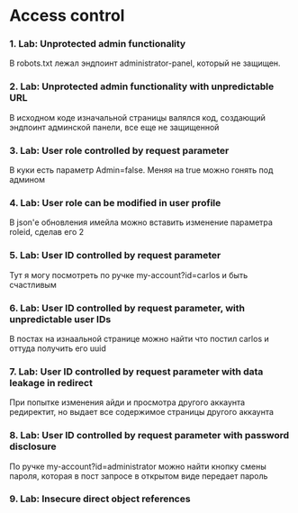 # Access control

### 1. Lab: Unprotected admin functionality

В robots.txt лежал эндпоинт administrator-panel, который не защищен.

### 2. Lab: Unprotected admin functionality with unpredictable URL

В исходном коде изначальной страницы валялся код, создающий эндпоинт админской панели, все еще не защищенной

### 3. Lab: User role controlled by request parameter

В куки есть параметр Admin=false. Меняя на true можно гонять под админом

### 4. Lab: User role can be modified in user profile

В json'е обновления имейла можно вставить изменение параметра roleid, сделав его 2

### 5. Lab: User ID controlled by request parameter 

Тут я могу посмотреть по ручке my-account?id=carlos и быть счастливым

### 6. Lab: User ID controlled by request parameter, with unpredictable user IDs 

В постах на изнаальной странице можно найти что постил carlos и оттуда получить его uuid

### 7. Lab: User ID controlled by request parameter with data leakage in redirect 

При попытке изменения айди и просмотра другого аккаунта редиректит, но выдает все содержимое страницы другого аккаунта

### 8. Lab: User ID controlled by request parameter with password disclosure

По ручке my-account?id=administrator можно найти кнопку смены пароля, которая в пост запросе в открытом виде передает пароль

### 9. Lab: Insecure direct object references

